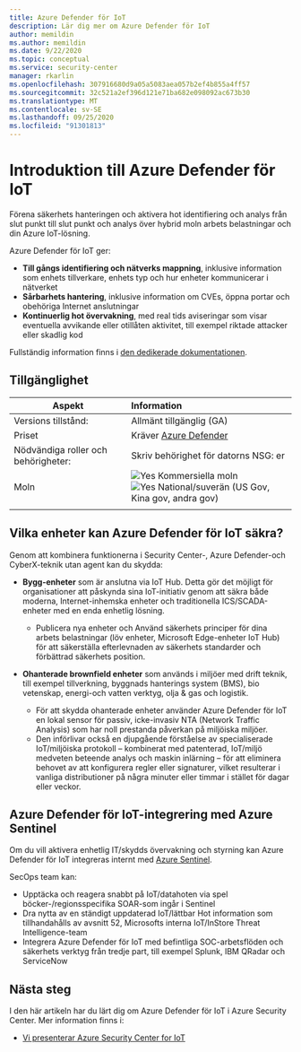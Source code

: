 ```yaml
---
title: Azure Defender för IoT
description: Lär dig mer om Azure Defender för IoT
author: memildin
ms.author: memildin
ms.date: 9/22/2020
ms.topic: conceptual
ms.service: security-center
manager: rkarlin
ms.openlocfilehash: 307916680d9a05a5083aea057b2ef4b855a4ff57
ms.sourcegitcommit: 32c521a2ef396d121e71ba682e098092ac673b30
ms.translationtype: MT
ms.contentlocale: sv-SE
ms.lasthandoff: 09/25/2020
ms.locfileid: "91301813"
---
```

# <a name="introduction-to-azure-defender-for-iot"></a>Introduktion till Azure Defender för IoT

Förena säkerhets hanteringen och aktivera hot identifiering och analys från slut punkt till slut punkt och analys över hybrid moln arbets belastningar och din Azure IoT-lösning.

Azure Defender för IoT ger:

- **Till gångs identifiering och nätverks mappning**, inklusive information som enhets tillverkare, enhets typ och hur enheter kommunicerar i nätverket
- **Sårbarhets hantering**, inklusive information om CVEs, öppna portar och obehöriga Internet anslutningar
- **Kontinuerlig hot övervakning**, med real tids aviseringar som visar eventuella avvikande eller otillåten aktivitet, till exempel riktade attacker eller skadlig kod

Fullständig information finns i [den dedikerade dokumentationen](https://docs.microsoft.com/azure/asc-for-iot/overview).

## <a name="availability"></a>Tillgänglighet
|Aspekt|Information|
|----|:----|
|Versions tillstånd:|Allmänt tillgänglig (GA)|
|Priset|Kräver [Azure Defender](security-center-pricing.md)|
|Nödvändiga roller och behörigheter:|Skriv behörighet för datorns NSG: er|
|Moln|![Yes](./media/icons/yes-icon.png) Kommersiella moln<br>![Yes](./media/icons/yes-icon.png) National/suverän (US Gov, Kina gov, andra gov)|
|||

## <a name="what-devices-can-azure-defender-for-iot-secure"></a>Vilka enheter kan Azure Defender för IoT säkra?
Genom att kombinera funktionerna i Security Center-, Azure Defender-och CyberX-teknik utan agent kan du skydda:

- **Bygg-enheter** som är anslutna via IoT Hub. Detta gör det möjligt för organisationer att påskynda sina IoT-initiativ genom att säkra både moderna, Internet-inhemska enheter och traditionella ICS/SCADA-enheter med en enda enhetlig lösning.
    - Publicera nya enheter och Använd säkerhets principer för dina arbets belastningar (löv enheter, Microsoft Edge-enheter IoT Hub) för att säkerställa efterlevnaden av säkerhets standarder och förbättrad säkerhets position.

- **Ohanterade brownfield enheter** som används i miljöer med drift teknik, till exempel tillverkning, byggnads hanterings system (BMS), bio vetenskap, energi-och vatten verktyg, olja & gas och logistik. 
    - För att skydda ohanterade enheter använder Azure Defender för IoT en lokal sensor för passiv, icke-invasiv NTA (Network Traffic Analysis) som har noll prestanda påverkan på miljöiska miljöer. 
    - Den införlivar också en djupgående förståelse av specialiserade IoT/miljöiska protokoll – kombinerat med patenterad, IoT/miljö medveten beteende analys och maskin inlärning – för att eliminera behovet av att konfigurera regler eller signaturer, vilket resulterar i vanliga distributioner på några minuter eller timmar i stället för dagar eller veckor. 


## <a name="azure-defender-for-iot-integration-with-azure-sentinel"></a>Azure Defender för IoT-integrering med Azure Sentinel
Om du vill aktivera enhetlig IT/skydds övervakning och styrning kan Azure Defender för IoT integreras internt med [Azure Sentinel](../sentinel/overview.md).

SecOps team kan:

- Upptäcka och reagera snabbt på IoT/datahoten via spel böcker-/regionsspecifika SOAR-som ingår i Sentinel
- Dra nytta av en ständigt uppdaterad IoT/lättbar Hot information som tillhandahålls av avsnitt 52, Microsofts interna IoT/InStore Threat Intelligence-team
- Integrera Azure Defender för IoT med befintliga SOC-arbetsflöden och säkerhets verktyg från tredje part, till exempel Splunk, IBM QRadar och ServiceNow


## <a name="next-steps"></a>Nästa steg

I den här artikeln har du lärt dig om Azure Defender för IoT i Azure Security Center. Mer information finns i:

- [Vi presenterar Azure Security Center for IoT](../asc-for-iot/overview.md)
